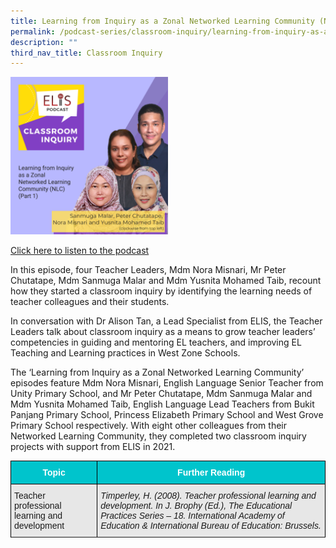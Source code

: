 ```yaml
---
title: Learning from Inquiry as a Zonal Networked Learning Community (NLC) (Part 1)
permalink: /podcast-series/classroom-inquiry/learning-from-inquiry-as-a-zonal-nlc-part1/
description: ""
third_nav_title: Classroom Inquiry
---
```

<img src="/images/podcast%20ci%205.png" style="width:50%">

<a href="https://open.spotify.com/episode/5rM8KnVC2pXlUHHNmOMADE?si=KOo8pd5VR9iiOiZVgd533A">Click here to listen to the podcast</a>

        

In this episode, four Teacher Leaders, Mdm Nora Misnari, Mr Peter Chutatape, Mdm Sanmuga Malar and Mdm Yusnita Mohamed Taib, recount how they started a classroom inquiry by identifying the learning needs of teacher colleagues and their students.

In conversation with Dr Alison Tan, a Lead Specialist from ELIS, the Teacher Leaders talk about classroom inquiry as a means to grow teacher leaders’ competencies in guiding and mentoring EL teachers, and improving EL Teaching and Learning practices in West Zone Schools.

The ‘Learning from Inquiry as a Zonal Networked Learning Community’ episodes feature Mdm Nora Misnari, English Language Senior Teacher from Unity Primary School, and Mr Peter Chutatape, Mdm Sanmuga Malar and Mdm Yusnita Mohamed Taib, English Language Lead Teachers from Bukit Panjang Primary School, Princess Elizabeth Primary School and West Grove Primary School respectively. With eight other colleagues from their Networked Learning Community, they completed two classroom inquiry projects with support from ELIS in 2021.

<style type="text/css">
.tg  {border-collapse:collapse;border-spacing:0;}
.tg td{border-color:black;border-style:solid;border-width:1px;font-family:Arial, sans-serif;font-size:14px;
  overflow:hidden;padding:10px 5px;word-break:normal;}
.tg th{border-color:black;border-style:solid;border-width:1px;font-family:Arial, sans-serif;font-size:14px;
  font-weight:normal;overflow:hidden;padding:10px 5px;word-break:normal;}
.tg .tg-htg2{background-color:#00C4CC;color:#FFF;font-weight:bold;text-align:center;vertical-align:middle}
.tg .tg-ag2m{background-color:#E7E7E7;text-align:left;vertical-align:top}
.tg .tg-hvv7{background-color:#E7E7E7;font-style:italic;text-align:left;vertical-align:top}
.tg .tg-rfng{background-color:#D4D4D4;text-align:left;vertical-align:top}
</style>
<table class="tg">
<thead>
  <tr>
    <th class="tg-htg2"><span style="font-weight:600;color:#FFF;background-color:#00C4CC">Topic</span></th>
    <th class="tg-htg2"><span style="font-weight:600;color:#FFF;background-color:#00C4CC">Further Reading</span></th>
  </tr>
</thead>
<tbody>
  <tr>
    <td class="tg-ag2m">Teacher professional learning and development</td>
    <td class="tg-hvv7">Timperley, H. (2008). Teacher professional learning and development. In J. Brophy (Ed.), The Educational Practices Series – 18. International Academy of Education &amp; International Bureau of Education: Brussels.<br></td>
  </tr>
  <tr>
    
  </tr>
</tbody></table>